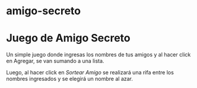 # amigo-secreto

<h1>Juego de Amigo Secreto</h1>

Un simple juego donde ingresas los nombres de tus amigos y al hacer click en Agregar, se van sumando a una lista.

Luego, al hacer click en *Sortear Amigo* se realizará una rifa entre los nombres ingresados y se elegirá un nombre al azar.
